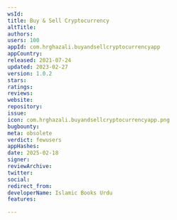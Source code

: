 ```yaml
---
wsId: 
title: Buy & Sell Cryptocurrency
altTitle: 
authors: 
users: 100
appId: com.hrghazali.buyandsellcryptocurrencyapp
appCountry: 
released: 2021-07-24
updated: 2023-02-27
version: 1.0.2
stars: 
ratings: 
reviews: 
website: 
repository: 
issue: 
icon: com.hrghazali.buyandsellcryptocurrencyapp.png
bugbounty: 
meta: obsolete
verdict: fewusers
appHashes: 
date: 2025-02-18
signer: 
reviewArchive: 
twitter: 
social: 
redirect_from: 
developerName: Islamic Books Urdu
features: 

---
```


